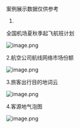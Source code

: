 案例展示数据仅供参考

1. 
全国机场夏秋季起飞航班计划

![image.png](https://img1.jcloudcs.com/cms/d89aee2c-5fc8-4e0c-ab8d-d808d116cf0c20180514214107.png)

2.航空公司航线网络市场份额

![image.png](https://img1.jcloudcs.com/cms/186ba3fd-ec6e-4cce-9169-6d7cf1ea190f20180514214144.png)

3.旅客出行目的地词云

![image.png](https://img1.jcloudcs.com/cms/000bd3dd-aa1c-480d-8b4b-5d4b04b75b1b20180514214315.png)

4.客源地气泡图

![image.png](https://img1.jcloudcs.com/cms/ac57fc28-968c-4b77-831f-6379954c492a20180514214355.png)